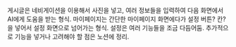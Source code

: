 게시글은 네비게이션을 이용해서 사진을 넣고, 여러 정보들을 입력하여 다음 화면에서 AI에게 도움을 받는 형식.
마이페이지는 간단한 마이페이지 화면에다가 설정 버튼? 칸?을 넣어서 설정 화면으로 넘어가는 형식.
설정은 여러 기능들을 조금 다듬어둠.
추가적으로 기능을 넣거나 고려해야 할 점은 노션에 정리.
